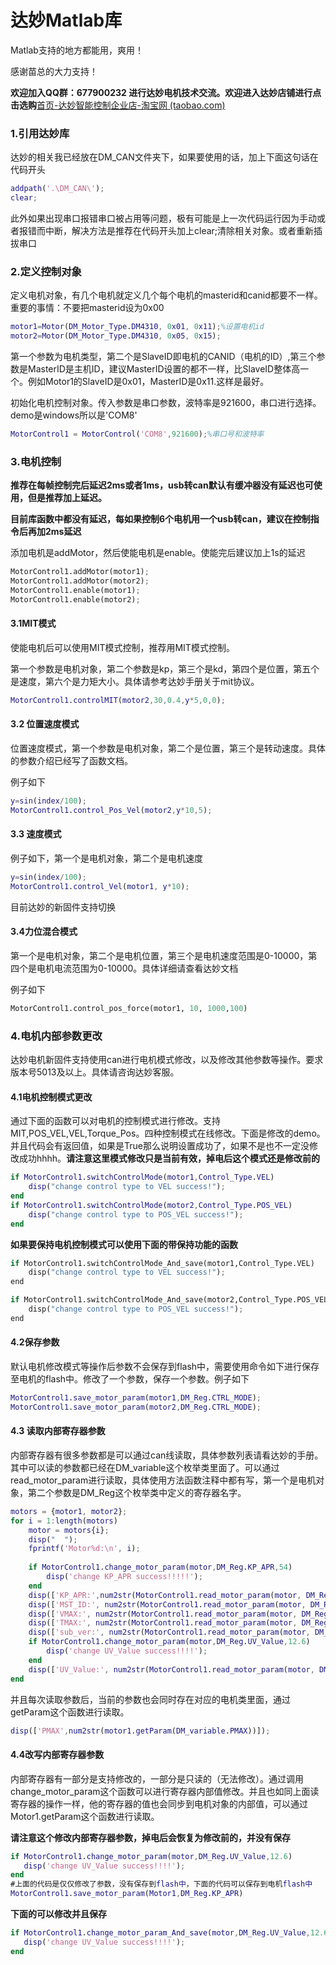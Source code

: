 # 达妙Matlab库

Matlab支持的地方都能用，爽用！

感谢苗总的大力支持！

**欢迎加入QQ群：677900232 进行达妙电机技术交流。欢迎进入达妙店铺进行点击选购**[首页-达妙智能控制企业店-淘宝网 (taobao.com)](https://shop290016675.taobao.com/?spm=pc_detail.29232929/evo365560b447259.shop_block.dshopinfo.59f47dd6w4Z4dX)

### 1.引用达妙库

达妙的相关我已经放在DM_CAN文件夹下，如果要使用的话，加上下面这句话在代码开头

```matlab
addpath('.\DM_CAN\');
clear;
```

此外如果出现串口报错串口被占用等问题，极有可能是上一次代码运行因为手动或者报错而中断，解决方法是推荐在代码开头加上clear;清除相关对象。或者重新插拔串口

### 2.定义控制对象

定义电机对象，有几个电机就定义几个每个电机的masterid和canid都要不一样。重要的事情：不要把masterid设为0x00

```matlab
motor1=Motor(DM_Motor_Type.DM4310, 0x01, 0x11);%设置电机id
motor2=Motor(DM_Motor_Type.DM4310, 0x05, 0x15);
```

第一个参数为电机类型，第二个是SlaveID即电机的CANID（电机的ID）,第三个参数是MasterID是主机ID，建议MasterID设置的都不一样，比SlaveID整体高一个。例如Motor1的SlaveID是0x01，MasterID是0x11.这样是最好。

初始化电机控制对象。传入参数是串口参数，波特率是921600，串口进行选择。demo是windows所以是'COM8'

```matlab
MotorControl1 = MotorControl('COM8',921600);%串口号和波特率
```

### 3.电机控制

**推荐在每帧控制完后延迟2ms或者1ms，usb转can默认有缓冲器没有延迟也可使用，但是推荐加上延迟。**

**目前库函数中都没有延迟，每如果控制6个电机用一个usb转can，建议在控制指令后再加2ms延迟**

添加电机是addMotor，然后使能电机是enable。使能完后建议加上1s的延迟

```python
MotorControl1.addMotor(motor1);
MotorControl1.addMotor(motor2);
MotorControl1.enable(motor1);
MotorControl1.enable(motor2);
```

#### 3.1MIT模式

使能电机后可以使用MIT模式控制，推荐用MIT模式控制。

第一个参数是电机对象，第二个参数是kp，第三个是kd，第四个是位置，第五个是速度，第六个是力矩大小。具体请参考达妙手册关于mit协议。

```matlab
MotorControl1.controlMIT(motor2,30,0.4,y*5,0,0);
```

#### 3.2 位置速度模式

位置速度模式，第一个参数是电机对象，第二个是位置，第三个是转动速度。具体的参数介绍已经写了函数文档。

例子如下

```matlab
y=sin(index/100);
MotorControl1.control_Pos_Vel(motor2,y*10,5);
```

#### 3.3 速度模式

例子如下，第一个是电机对象，第二个是电机速度

```matlab
y=sin(index/100);
MotorControl1.control_Vel(motor1, y*10);
```

目前达妙的新固件支持切换

#### 3.4力位混合模式

第一个是电机对象，第二个是电机位置，第三个是电机速度范围是0-10000，第四个是电机电流范围为0-10000。具体详细请查看达妙文档

例子如下

```python
MotorControl1.control_pos_force(motor1, 10, 1000,100)
```

### 4.电机内部参数更改

达妙电机新固件支持使用can进行电机模式修改，以及修改其他参数等操作。要求版本号5013及以上。具体请咨询达妙客服。

#### 4.1电机控制模式更改

通过下面的函数可以对电机的控制模式进行修改。支持MIT,POS_VEL,VEL,Torque_Pos。四种控制模式在线修改。下面是修改的demo。并且代码会有返回值，如果是True那么说明设置成功了，如果不是也不一定没修改成功hhhh。**请注意这里模式修改只是当前有效，掉电后这个模式还是修改前的**

```matlab
if MotorControl1.switchControlMode(motor1,Control_Type.VEL)
    disp("change control type to VEL success!");
end
if MotorControl1.switchControlMode(motor2,Control_Type.POS_VEL)
    disp("change control type to POS_VEL success!");
end
```

**如果要保持电机控制模式可以使用下面的带保持功能的函数**

```python
if MotorControl1.switchControlMode_And_save(motor1,Control_Type.VEL)
    disp("change control type to VEL success!");
end

if MotorControl1.switchControlMode_And_save(motor2,Control_Type.POS_VEL)
    disp("change control type to POS_VEL success!");
end
```

#### 4.2保存参数

默认电机修改模式等操作后参数不会保存到flash中，需要使用命令如下进行保存至电机的flash中。修改了一个参数，保存一个参数。例子如下

```matlab
MotorControl1.save_motor_param(motor1,DM_Reg.CTRL_MODE);
MotorControl1.save_motor_param(motor2,DM_Reg.CTRL_MODE);
```

#### 4.3 读取内部寄存器参数

内部寄存器有很多参数都是可以通过can线读取，具体参数列表请看达妙的手册。其中可以读的参数都已经在DM_variable这个枚举类里面了。可以通过read_motor_param进行读取，具体使用方法函数注释中都有写，第一个是电机对象，第二个参数是DM_Reg这个枚举类中定义的寄存器名字。

```matlab
motors = {motor1, motor2};
for i = 1:length(motors)
    motor = motors{i};
    disp("  ");
    fprintf('Motor%d:\n', i);
    
    if MotorControl1.change_motor_param(motor,DM_Reg.KP_APR,54)
        disp('change KP_APR success!!!!!');
    end
    disp(['KP_APR:',num2str(MotorControl1.read_motor_param(motor, DM_Reg.KP_APR))]);
    disp(['MST_ID:', num2str(MotorControl1.read_motor_param(motor, DM_Reg.MST_ID))]);
    disp(['VMAX:', num2str(MotorControl1.read_motor_param(motor, DM_Reg.VMAX))]);
    disp(['TMAX:', num2str(MotorControl1.read_motor_param(motor, DM_Reg.TMAX))]);
    disp(['sub_ver:', num2str(MotorControl1.read_motor_param(motor, DM_Reg.sub_ver))]);
    if MotorControl1.change_motor_param(motor,DM_Reg.UV_Value,12.6)
        disp('change UV_Value success!!!!');
    end
    disp(['UV_Value:', num2str(MotorControl1.read_motor_param(motor, DM_Reg.UV_Value))]);
end
```

并且每次读取参数后，当前的参数也会同时存在对应的电机类里面，通过getParam这个函数进行读取。

```matlab
disp(['PMAX',num2str(motor1.getParam(DM_variable.PMAX))]);
```

#### 4.4改写内部寄存器参数

内部寄存器有一部分是支持修改的，一部分是只读的（无法修改）。通过调用change_motor_param这个函数可以进行寄存器内部值修改。并且也如同上面读寄存器的操作一样，他的寄存器的值也会同步到电机对象的内部值，可以通过Motor1.getParam这个函数进行读取。

**请注意这个修改内部寄存器参数，掉电后会恢复为修改前的，并没有保存**

```matlab
if MotorControl1.change_motor_param(motor,DM_Reg.UV_Value,12.6)
   disp('change UV_Value success!!!!');
end
#上面的代码是仅仅修改了参数，没有保存到flash中，下面的代码可以保存到电机flash中
MotorControl1.save_motor_param(Motor1,DM_Reg.KP_APR)
```

**下面的可以修改并且保存**

```matlab
if MotorControl1.change_motor_param_And_save(motor,DM_Reg.UV_Value,12.6)
   disp('change UV_Value success!!!!');
end
```

